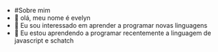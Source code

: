- #Sobre mim
- 👋 olá, meu nome é evelyn
- 👀 Eu sou interessado em aprender a programar novas linguagens
- 🌱 Eu estou aprendendo a programar recentemente a linguagem de javascript e schatch 

<!---
Evellyn15/Evellyn15 is a ✨ special ✨ repository because its `README.md` (this file) appears on your GitHub profile.
You can click the Preview link to take a look at your changes.
--->
